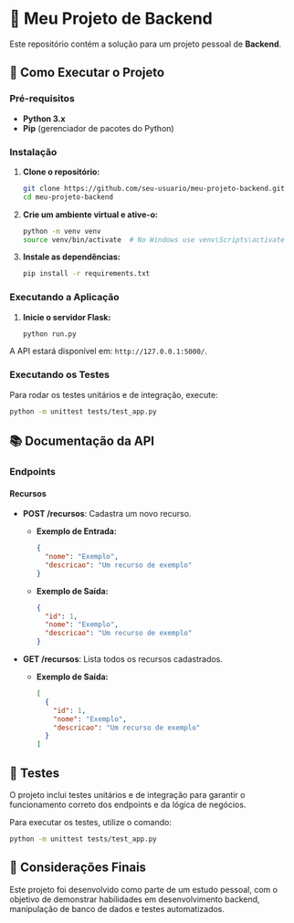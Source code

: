 # 🚀 Meu Projeto de Backend

Este repositório contém a solução para um projeto pessoal de **Backend**.

## 🚀 Como Executar o Projeto

### Pré-requisitos
- **Python 3.x**
- **Pip** (gerenciador de pacotes do Python)

### Instalação

1. **Clone o repositório:**
    ```bash
    git clone https://github.com/seu-usuario/meu-projeto-backend.git
    cd meu-projeto-backend
    ```

2. **Crie um ambiente virtual e ative-o:**
    ```bash
    python -m venv venv
    source venv/bin/activate  # No Windows use venv\Scripts\activate
    ```

3. **Instale as dependências:**
    ```bash
    pip install -r requirements.txt
    ```

### Executando a Aplicação

1. **Inicie o servidor Flask:**
    ```bash
    python run.py
    ```

A API estará disponível em: `http://127.0.0.1:5000/`.

### Executando os Testes

Para rodar os testes unitários e de integração, execute:
```bash
python -m unittest tests/test_app.py
```

## 📚 Documentação da API

### Endpoints

#### **Recursos**

- **POST /recursos**: Cadastra um novo recurso.
    - **Exemplo de Entrada:**
        ```json
        {
          "nome": "Exemplo",
          "descricao": "Um recurso de exemplo"
        }
        ```
    - **Exemplo de Saída:**
        ```json
        {
          "id": 1,
          "nome": "Exemplo",
          "descricao": "Um recurso de exemplo"
        }
        ```

- **GET /recursos**: Lista todos os recursos cadastrados.
    - **Exemplo de Saída:**
        ```json
        [
          {
            "id": 1,
            "nome": "Exemplo",
            "descricao": "Um recurso de exemplo"
          }
        ]
        ```

## 🧪 Testes

O projeto inclui testes unitários e de integração para garantir o funcionamento correto dos endpoints e da lógica de negócios.

Para executar os testes, utilize o comando:
```bash
python -m unittest tests/test_app.py
```

## 📝 Considerações Finais

Este projeto foi desenvolvido como parte de um estudo pessoal, com o objetivo de demonstrar habilidades em desenvolvimento backend, manipulação de banco de dados e testes automatizados.

